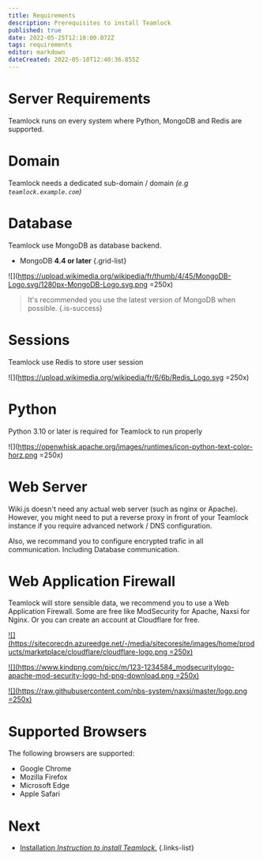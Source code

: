 ```yaml
---
title: Requirements
description: Prerequisites to install Teamlock
published: true
date: 2022-05-25T12:10:00.072Z
tags: requirements
editor: markdown
dateCreated: 2022-05-10T12:40:36.855Z
---
```


# Server Requirements

Teamlock runs on every system where Python, MongoDB and Redis are supported.

# Domain

Teamlock needs a dedicated sub-domain / domain *(e.g `teamlock.example.com`)*

# Database

Teamlock use MongoDB as database backend.

- MongoDB **4.4 or later**
{.grid-list}


![](https://upload.wikimedia.org/wikipedia/fr/thumb/4/45/MongoDB-Logo.svg/1280px-MongoDB-Logo.svg.png =250x)

> It's recommended you use the latest version of MongoDB when possible.
{.is-success}

# Sessions

Teamlock use Redis to store user session

![](https://upload.wikimedia.org/wikipedia/fr/6/6b/Redis_Logo.svg =250x)

# Python

Python 3.10 or later is required for Teamlock to run properly

![](https://openwhisk.apache.org/images/runtimes/icon-python-text-color-horz.png =250x)

# **Web Server**

Wiki.js doesn't need any actual web server (such as nginx or Apache). 
However, you might need to put a reverse proxy in front of your Teamlock instance if you require advanced network / DNS configuration.

Also, we recommand you to configure encrypted trafic in all communication.
Including Database communication.


# **Web Application Firewall**

Teamlock will store sensible data, we recommend you to use a Web Application Firewall. 
Some are free like ModSecurity for Apache, Naxsi for Nginx.
Or you can create an account at Cloudflare for free.

[![](https://sitecorecdn.azureedge.net/-/media/sitecoresite/images/home/products/marketplace/cloudflare/cloudflare-logo.png =250x)](https://cloudflare.com/)

[![](https://www.kindpng.com/picc/m/123-1234584_modsecuritylogo-apache-mod-security-logo-hd-png-download.png =250x)](https://www.modsecurity.org/)

[![](https://raw.githubusercontent.com/nbs-system/naxsi/master/logo.png =250x)](https://github.com/nbs-system/naxsi)

# Supported Browsers

The following browsers are supported:

- Google Chrome
- Mozilla Firefox
- Microsoft Edge
- Apple Safari


# Next
- [Installation *Instruction to install Teamlock.*](/install/installation)
{.links-list}

